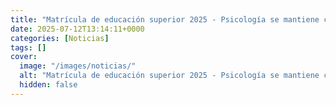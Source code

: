 ```yaml
---
title: "Matrícula de educación superior 2025 - Psicología se mantiene como la carrera más apetecida y área de Humanidades presenta la mayor baja"
date: 2025-07-12T13:14:11+0000
categories: [Noticias]
tags: []
cover:
  image: "/images/noticias/"
  alt: "Matrícula de educación superior 2025 - Psicología se mantiene como la carrera más apetecida y área de Humanidades presenta la mayor baja"
  hidden: false
---
```



